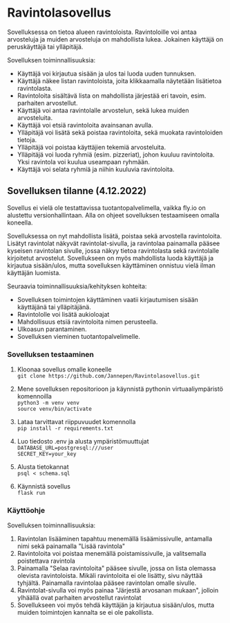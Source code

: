 # Ravintolasovellus

Sovelluksessa on tietoa alueen ravintoloista. Ravintoloille voi antaa arvosteluja ja muiden arvosteluja on mahdollista lukea. Jokainen käyttäjä on peruskäyttäjä tai ylläpitäjä.

Sovelluksen toiminnallisuuksia:

* Käyttäjä voi kirjautua sisään ja ulos tai luoda uuden tunnuksen.
* Käyttäjä näkee listan ravintoloista, joita klikkaamalla näytetään lisätietoa ravintolasta.
* Ravintoloita sisältävä lista on mahdollista järjestää eri tavoin, esim. parhaiten arvostellut.
* Käyttäjä voi antaa ravintolalle arvostelun, sekä lukea muiden arvosteluita.
* Käyttäjä voi etsiä ravintoloita avainsanan avulla.
* Ylläpitäjä voi lisätä sekä poistaa ravintoloita, sekä muokata ravintoloiden tietoja.
* Ylläpitäjä voi poistaa käyttäjien tekemiä arvosteluita.
* Ylläpitäjä voi luoda ryhmiä (esim. pizzeriat), johon kuuluu ravintoloita. Yksi ravintola voi kuulua useampaan ryhmään.
* Käyttäjä voi selata ryhmiä ja niihin kuuluvia ravintoloita.

## Sovelluksen tilanne (4.12.2022)

Sovellus ei vielä ole testattavissa tuotantopalvelimella, vaikka fly.io on alustettu versionhallintaan. Alla on ohjeet sovelluksen testaamiseen omalla koneella. 

Sovelluksessa on nyt mahdollista lisätä, poistaa sekä arvostella ravintoloita. Lisätyt ravintolat näkyvät ravintolat-sivulla, ja ravintolaa painamalla pääsee kyseisen ravintolan sivulle, jossa näkyy tietoa ravintolasta sekä ravintolalle kirjoitetut arvostelut. Sovellukseen on myös mahdollista luoda käyttäjä ja kirjautua sisään/ulos, mutta sovelluksen käyttäminen onnistuu vielä ilman käyttäjän luomista.

Seuraavia toiminnallisuuksia/kehityksen kohteita:

* Sovelluksen toimintojen käyttäminen vaatii kirjautumisen sisään käyttäjänä tai ylläpitäjänä.
* Ravintololle voi lisätä aukioloajat
* Mahdollisuus etsiä ravintoloita nimen perusteella.
* Ulkoasun parantaminen.
* Sovelluksen vieminen tuotantopalvelimelle.

### Sovelluksen testaaminen

1. Kloonaa sovellus omalle koneelle   
   `git clone https://github.com/Jannepen/Ravintolasovellus.git`
   
2. Mene sovelluksen repositorioon ja käynnistä pythonin virtuaaliympäristö komennoilla   
   `python3 -m venv venv`   
   `source venv/bin/activate`
3. Lataa tarvittavat riippuvuudet komennolla   
   `pip install -r requirements.txt`
4. Luo tiedosto .env ja alusta ympäristömuuttujat   
   `DATABASE_URL=postgresql:///user`   
   `SECRET_KEY=your_key`
5. Alusta tietokannat   
   `psql < schema.sql`
6. Käynnistä sovellus   
   `flask run`
   
### Käyttöohje

Sovelluksen toiminnallisuuksia:
1. Ravintolan lisääminen tapahtuu menemällä lisäämissivulle, antamalla nimi sekä painamalla "Lisää ravintola"
2. Ravintoloita voi poistaa menemällä poistamissivulle, ja valitsemalla poistettava ravintola
3. Painamalla "Selaa ravintoloita" pääsee sivulle, jossa on lista olemassa olevista ravintoloista. Mikäli ravintoloita ei ole lisätty, sivu näyttää tyhjältä. Painamalla ravintolaa pääsee ravintolan omalle sivulle.
4. Ravintolat-sivulla voi myös painaa "Järjestä arvosanan mukaan", jolloin ylhäällä ovat parhaiten arvostellut ravintolat
5. Sovellukseen voi myös tehdä käyttäjän ja kirjautua sisään/ulos, mutta muiden toimintojen kannalta se ei ole pakollista.
